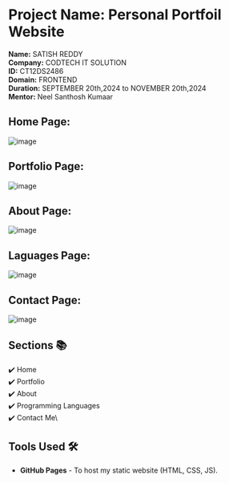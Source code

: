 # Project Name: Personal Portfoil Website  
**Name:** SATISH REDDY  
**Company:** CODTECH IT SOLUTION  
**ID:** CT12DS2486  
**Domain:** FRONTEND  
**Duration:** SEPTEMBER 20th,2024 to NOVEMBER 20th,2024  
**Mentor:** Neel Santhosh Kumaar  
## Home Page:
![image](https://github.com/user-attachments/assets/6fa90bc5-4864-480b-a780-7684d01d2689)
## Portfolio Page:
![image](https://github.com/user-attachments/assets/64ff196b-860f-4886-9e6d-95b3900499af)
## About Page:
![image](https://github.com/user-attachments/assets/c0324fd0-62d4-43e9-85e1-691062b240b1)
## Laguages Page:
![image](https://github.com/user-attachments/assets/6cc5ff78-289f-416f-914f-31d906224821)
## Contact Page:
![image](https://github.com/user-attachments/assets/1cae806e-f8d1-4bcf-a668-1ea63c18ae02)
## Sections 📚
✔️ Home\
✔️ Portfolio\
✔️ About\
✔️ Programming Languages\
✔️ Contact Me\

## Tools Used 🛠️
* <b>GitHub Pages</b> - To host my static website (HTML, CSS, JS).


